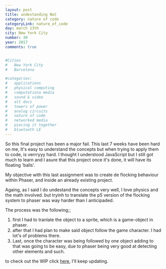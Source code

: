 ```yaml
---
layout: post
title: undestanding NoC
category: nature of code
categoryLink: nature_of_code
day: march 13th
city: New York City
number: 30
year: 2017
comments: true


#Cities
#	New York City
#	Barcelona

#categories:
#	applications
#	physical computing 
#	computationa media 
#	sound & video 
#	alt docs
#	towers of power 
#	analog circuits 
#	nature of code
#	networked media
#	piecing it together
#	bluetooth LE
---
```

So this final project has been a major fail. This last 7 weeks have been hard on me, It's easy to understand the concepts but when trying to apply them to code, is verrryyy hard. I thought I understood JavaScript but I still got much to learn and I asure that this project once it's done, it will have its floating 'balls'.

My objective with this last assignment was to create de flocking behaviour within Phaser, and inside an already existing project.

Againg, as I said I do undestand the concepts very well, I love physics and the math involved. but tryinh to translate the p5 version of the flocking system to phaser was way harder than I anticipaded. 

The process was the following;; 

1. first I had to tranlate the object to a sprite, which is a game-object in phaser.
2. after that I had plan to make said object follow the game character. I had lot's of problems there.
3. Last, once the character was being followed by one object adding to that was going to be easy, due to phaser being very good at detecting other elements and such.

to check out the WIP click [here](http://blog.graupuche.info/NoC-runner/), I'll keep updating.